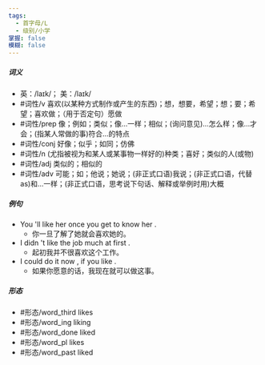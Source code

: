 ```yaml
---
tags:
  - 首字母/L
  - 级别/小学
掌握: false
模糊: false
---
```

##### 词义
- 英：/laɪk/； 美：/laɪk/
- #词性/v  喜欢(以某种方式制作或产生的东西)；想，想要，希望；想；要；希望；喜欢做；（用于否定句）愿做
- #词性/prep  像；例如；类似；像…一样；相似；(询问意见)…怎么样；像…才会；(指某人常做的事)符合…的特点
- #词性/conj  好像；似乎；如同；仿佛
- #词性/n  (尤指被视为和某人或某事物一样好的)种类；喜好；类似的人(或物)
- #词性/adj  类似的；相似的
- #词性/adv  可能；如；他说；她说；(非正式口语)我说；(非正式口语，代替as)和…一样；(非正式口语，思考说下句话、解释或举例时用)大概
##### 例句
- You 'll like her once you get to know her .
	- 你一旦了解了她就会喜欢她的。
- I didn 't like the job much at first .
	- 起初我并不很喜欢这个工作。
- I could do it now , if you like .
	- 如果你愿意的话，我现在就可以做这事。
##### 形态
- #形态/word_third likes
- #形态/word_ing liking
- #形态/word_done liked
- #形态/word_pl likes
- #形态/word_past liked
